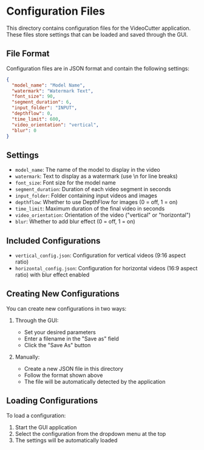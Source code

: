 # Configuration Files

This directory contains configuration files for the VideoCutter application. These files store settings that can be loaded and saved through the GUI.

## File Format

Configuration files are in JSON format and contain the following settings:

```json
{
  "model_name": "Model Name",
  "watermark": "Watermark Text",
  "font_size": 90,
  "segment_duration": 6,
  "input_folder": "INPUT",
  "depthflow": 0,
  "time_limit": 600,
  "video_orientation": "vertical",
  "blur": 0
}
```

## Settings

- `model_name`: The name of the model to display in the video
- `watermark`: Text to display as a watermark (use \n for line breaks)
- `font_size`: Font size for the model name
- `segment_duration`: Duration of each video segment in seconds
- `input_folder`: Folder containing input videos and images
- `depthflow`: Whether to use DepthFlow for images (0 = off, 1 = on)
- `time_limit`: Maximum duration of the final video in seconds
- `video_orientation`: Orientation of the video ("vertical" or "horizontal")
- `blur`: Whether to add blur effect (0 = off, 1 = on)

## Included Configurations

- `vertical_config.json`: Configuration for vertical videos (9:16 aspect ratio)
- `horizontal_config.json`: Configuration for horizontal videos (16:9 aspect ratio) with blur effect enabled

## Creating New Configurations

You can create new configurations in two ways:

1. Through the GUI:
   - Set your desired parameters
   - Enter a filename in the "Save as" field
   - Click the "Save As" button

2. Manually:
   - Create a new JSON file in this directory
   - Follow the format shown above
   - The file will be automatically detected by the application

## Loading Configurations

To load a configuration:
1. Start the GUI application
2. Select the configuration from the dropdown menu at the top
3. The settings will be automatically loaded
